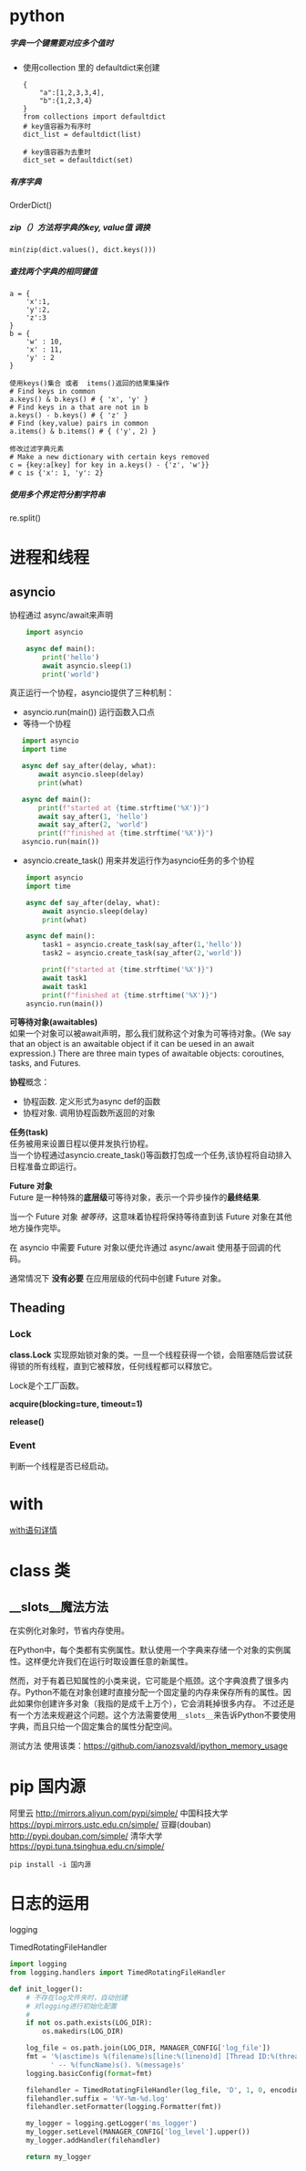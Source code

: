 # python

##### **字典一个键需要对应多个值时**

- 使用collection 里的 defaultdict来创建

  ```
  {
      "a":[1,2,3,3,4],
      "b":{1,2,3,4}
  }
  from collections import defaultdict 
  # key值容器为有序时
  dict_list = defaultdict(list)
  
  # key值容器为去重时
  dict_set = defaultdict(set)
  ```

##### 有序字典

OrderDict()

##### zip（）方法将字典的key, value值 调换

```
min(zip(dict.values(), dict.keys()))
```

##### 查找两个字典的相同键值

```
a = {
    'x':1,
    'y':2,
    'z':3
}
b = {
    'w' : 10,
    'x' : 11,
    'y' : 2
}

使用keys()集合 或者  items()返回的结果集操作
# Find keys in common
a.keys() & b.keys() # { 'x', 'y' }
# Find keys in a that are not in b
a.keys() - b.keys() # { 'z' }
# Find (key,value) pairs in common
a.items() & b.items() # { ('y', 2) }

修改过滤字典元素
# Make a new dictionary with certain keys removed
c = {key:a[key] for key in a.keys() - {'z', 'w'}}
# c is {'x': 1, 'y': 2}
```

##### 使用多个界定符分割字符串

re.split()

# 进程和线程
## **asyncio**  

协程通过 async/await来声明

```python
    import asyncio

    async def main():
        print('hello')
        await asyncio.sleep(1)
        print('world')
```
真正运行一个协程，asyncio提供了三种机制：

- asyncio.run(main()) 运行函数入口点
- 等待一个协程
 ```python
    import asyncio
    import time 

    async def say_after(delay, what):
        await asyncio.sleep(delay)
        print(what)

    async def main():
        print(f"started at {time.strftime('%X')}")
        await say_after(1, 'hello')
        await say_after(2, 'world')
        print(f"finished at {time.strftime('%X')}")
    asyncio.run(main())
 ```
- asyncio.create_task() 用来并发运行作为asyncio任务的多个协程
```python
    import asyncio
    import time 

    async def say_after(delay, what):
        await asyncio.sleep(delay)
        print(what)

    async def main():
        task1 = asyncio.create_task(say_after(1,'hello'))
        task2 = asyncio.create_task(say_after(2,'world'))

        print(f"started at {time.strftime('%X')}")
        await task1
        await task1
        print(f"finished at {time.strftime('%X')}")
    asyncio.run(main())
```
**可等待对象(awaitables)**  
如果一个对象可以被await声明，那么我们就称这个对象为可等待对象。(We say that an object is an awaitable object if it can be uesed in an await expression.)
There are three main types of awaitable objects: coroutines, tasks, and Futures.  

**协程**概念：

- 协程函数. 定义形式为async def的函数
- 协程对象. 调用协程函数所返回的对象

**任务(task)**  
任务被用来设置日程以便并发执行协程。  
当一个协程通过asyncio.create_task()等函数打包成一个任务,该协程将自动排入日程准备立即运行。

**Future 对象**  
Future 是一种特殊的**底层级**可等待对象，表示一个异步操作的**最终结果**.

当一个 Future 对象 *被等待*，这意味着协程将保持等待直到该 Future 对象在其他地方操作完毕。

在 asyncio 中需要 Future 对象以便允许通过 async/await 使用基于回调的代码。

通常情况下 **没有必要** 在应用层级的代码中创建 Future 对象。



## Theading

### Lock

**class.Lock** 实现原始锁对象的类。一旦一个线程获得一个锁，会阻塞随后尝试获得锁的所有线程，直到它被释放，任何线程都可以释放它。

Lock是个工厂函数。

**acquire(blocking=ture, timeout=1)**

**release()**

### Event

判断一个线程是否已经启动。



# with

[with语句详情](<https://www.ibm.com/developerworks/cn/opensource/os-cn-pythonwith/index.html>)

# class 类

## \__slots__魔法方法

在实例化对象时，节省内存使用。

在Python中，每个类都有实例属性。默认使用一个字典来存储一个对象的实例属性。这样便允许我们在运行时取设置任意的新属性。

然而，对于有着已知属性的小类来说，它可能是个瓶颈。这个字典浪费了很多内存。Python不能在对象创建时直接分配一个固定量的内存来保存所有的属性。因此如果你创建许多对象（我指的是成千上万个），它会消耗掉很多内存。
不过还是有一个方法来规避这个问题。这个方法需要使用`__slots__`来告诉Python不要使用字典，而且只给一个固定集合的属性分配空间。

测试方法 使用该类：<https://github.com/ianozsvald/ipython_memory_usage>

# pip 国内源

阿里云 http://mirrors.aliyun.com/pypi/simple/ 
中国科技大学 https://pypi.mirrors.ustc.edu.cn/simple/ 
豆瓣(douban) http://pypi.douban.com/simple/ 
清华大学 https://pypi.tuna.tsinghua.edu.cn/simple/ 

```
pip install -i 国内源
```

# 日志的运用

logging

TimedRotatingFileHandler



```python
import logging
from logging.handlers import TimedRotatingFileHandler

def init_logger():
	# 不存在log文件夹时，自动创建
    # 对logging进行初始化配置
    # 
    if not os.path.exists(LOG_DIR):
        os.makedirs(LOG_DIR)

    log_file = os.path.join(LOG_DIR, MANAGER_CONFIG['log_file'])
    fmt = '%(asctime)s %(filename)s[line:%(lineno)d] [Thread ID:%(thread)d] [%(levelname)s]' \
          ' -- %(funcName)s(). %(message)s'
    logging.basicConfig(format=fmt)

    filehandler = TimedRotatingFileHandler(log_file, 'D', 1, 0, encoding='utf-8')
    filehandler.suffix = '%Y-%m-%d.log'
    filehandler.setFormatter(logging.Formatter(fmt))

    my_logger = logging.getLogger('ms_logger')
    my_logger.setLevel(MANAGER_CONFIG['log_level'].upper())
    my_logger.addHandler(filehandler)

    return my_logger

    
```

